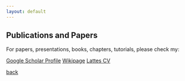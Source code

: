 ```yaml
---
layout: default
---
```


## Publications and Papers

For papers, presentations, books, chapters, tutorials, please check my:

[Google Scholar Profile](https://scholar.google.com.br/citations?user=8SWqOv8AAAAJ&hl=pt-BR)
[Wikipage](https://wiki.sj.ifsc.edu.br/index.php/Ramon_Mayor_Martins#Produ.C3.A7.C3.A3o)
[Lattes CV](http://lattes.cnpq.br/6289204315531991)

[back](./)
